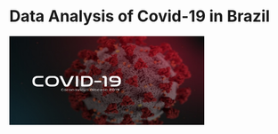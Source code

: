 # Data Analysis of Covid-19 in Brazil

<img src="https://github.com/raquelcolares/Data-Science_Unimed-BH_DIO/blob/main/Projects/3%20-%20Creating%20models%20with%20Python%20and%20Machine%20Learning%20to%20predict%20the%20evolution%20of%20COVID-19%20in%20Brazil/Covid-19.jpg" width="350" height="160">
